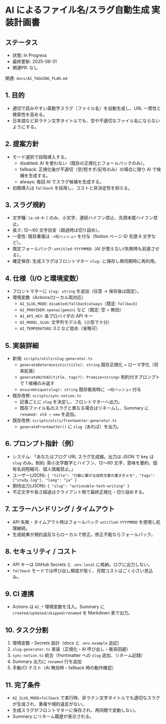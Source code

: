 # AI によるファイル名/スラグ自動生成 実装計画書

## ステータス

- 状態: In Progress
- 最終更新: 2025-08-31
- 関連PR: なし

関連: `docs/AI_TAGGING_PLAN.md`

## 1. 目的
- 適切で読みやすい英数字スラグ（ファイル名）を自動生成し、URL 一貫性と検索性を高める。
- 日本語など非ラテン文字タイトルでも、空や不適切なファイル名にならないようにする。

## 2. 提案方針
- モード選択で段階導入する。
  - disabled: AI を使わない（既存の正規化とフォールバックのみ）。
  - fallback: 正規化後が不適切（空/短すぎ/記号のみ）の場合に限り AI で候補を生成する。
  - always: 毎回 AI でスラグ候補を生成する。
- 初期導入は `fallback` を採用し、コストと非決定性を抑える。

## 3. スラグ規約
- 文字種: `[a-z0-9-]` のみ、小文字、連続ハイフン禁止、先頭末尾ハイフン禁止。
- 長さ: 12〜60 文字目安（超過時は切り詰め）。
- 一意性: 既存重複は `-<短ハッシュ>` を付与（Notion ページ ID 先頭 6 文字など）。
- 既定フォールバック: `untitled-YYYYMMDD`（AI が使えない/失敗時も前進させる）。
- 確定保存: 生成スラグはフロントマター `slug:` に保存し再同期時に再利用。

## 4. 仕様（I/O と環境変数）
- フロントマターに `slug: string` を追加（任意 → 保存後は固定）。
- 環境変数（Actions/ローカル両対応）
  - `AI_SLUG_MODE`: `disabled|fallback|always`（既定: `fallback`）
  - `AI_PROVIDER`: `openai|gemini` など（既定: 空 = 無効）
  - `AI_API_KEY`: 各プロバイダの API キー
  - `AI_MODEL_SLUG`: 文字列モデル名（小型で十分）
  - `AI_TEMPERATURE`: 0.2 など低め（省略可）

## 5. 実装詳細
- 新規: `scripts/utils/slug-generator.ts`
  - `generateDeterministic(title): string` 既存正規化 + ローマ字化（将来拡張）
  - `generateWithAI(title, tags?): Promise<string>` 制約付きプロンプトで 1 候補のみ返す
  - `ensureUnique(slug): string` 既存衝突時に `-<短ハッシュ>` 付与
- 既存改修: `scripts/sync-notion.ts`
  - 記事ごとに `slug` を決定し、フロントマターへ出力。
  - 既存ファイル名のスラグと異なる場合はリネームし、Summary に `renamed: old → new` を追加。
- 既存改修: `scripts/utils/frontmatter-generator.ts`
  - `generateFrontmatter()` に `slug`（あれば）を出力。

## 6. プロンプト指針（例）
- システム: 「あなたはブログ URL スラグ生成器。出力は JSON で key は `slug` のみ。制約: 英小文字数字とハイフン、12〜60 文字、意味を要約、固有名詞短縮可、個人情報禁止。」
- ユーザー(JSON): `{ "title": "行動に繋がる技術文書の書き方メモ", "tags": ["study.log"], "lang": "ja" }`
- 期待出力(JSON): `{ "slug": "actionable-tech-writing" }`
- 不正文字や長さ超過はクライアント側で最終正規化・切り詰めする。

## 7. エラーハンドリング / タイムアウト
- API 失敗・タイムアウト時はフォールバック `untitled-YYYYMMDD` を使用し処理継続。
- 生成結果が規約違反ならローカルで修正。修正不能ならフォールバック。

## 8. セキュリティ / コスト
- API キーは GitHub Secrets と `.env.local` に格納。ログに出力しない。
- `fallback` モードでは呼び出し頻度が低く、月間コストはごく小さい見込み。

## 9. CI 連携
- Actions は `AI_*` 環境変数を注入。Summary に `created/updated/skipped/renamed` を Markdown 表で出力。

## 10. タスク分割
1. 環境変数・Secrets 設計（docs と `.env.example` 追記）
2. `slug-generator.ts` 実装（正規化・AI 呼び出し・衝突回避）
3. `sync-notion.ts` 統合（frontmatter への `slug` 追加、リネーム記録）
4. Summary 出力に `renamed` 行を追加
5. 手動/CI テスト（AI 無効時・fallback 時の動作確認）

## 11. 完了条件
- `AI_SLUG_MODE=fallback` で実行時、非ラテン文字タイトルでも適切なスラグが生成され、重複や規約違反がない。
- 生成スラグがフロントマターに保存され、再同期で変動しない。
- Summary にリネーム履歴が表示される。
